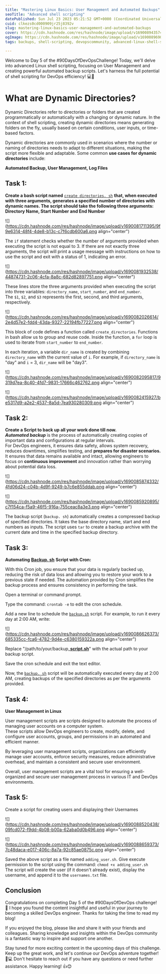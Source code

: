 ```yaml
---
title: "Mastering Linux Basics: User Management and Automated Backups"
seoTitle: "Advanced shell scripting"
datePublished: Sun Jul 23 2023 05:21:52 GMT+0000 (Coordinated Universal Time)
cuid: clkezs0cd000909jr25j8392v
slug: mastering-linux-basics-user-management-and-automated-backups
cover: https://cdn.hashnode.com/res/hashnode/image/upload/v1690089435748/0c36b231-3e46-4687-b297-6b031694dfb6.jpeg
ogImage: https://cdn.hashnode.com/res/hashnode/image/upload/v1690089690804/5dddc162-f34b-40e0-a9ab-2b5a09c95195.jpeg
tags: backups, shell-scripting, devopscommunity, advanced-linux-shell-scripting-for-devops-engineers-with-user-management, automateddbbackup

---
```


Welcome to Day 5 of the #90DaysOfDevOpsChallenge! Today, we'll delve into advanced Linux shell scripting, focusing on User Management and creating powerful automated backup scripts. Let's harness the full potential of shell scripting for DevOps efficiency! 💻🚀

# What are Dynamic Directories?

Dynamic Directories refer to directories or folders that are created programmatically or automatically with a changing or dynamic nature. In the context of shell scripting, creating dynamic directories means generating folders on the fly, usually based on certain conditions, user inputs, or time-based factors.

Dynamic directories are commonly used in scenarios where the number or naming of directories needs to adapt to different situations, making the script more flexible and adaptable. Some common **use cases for dynamic directories** include:

**Automated Backup, User Management, Log Files**

## **Task 1:**

**Create a bash script named** [`create directories. sh`](http://createDirectories.sh) **that, when executed with three arguments, generates a specified number of directories with dynamic names. The script should take the following three arguments: Directory Name, Start Number and End Number**

![](https://cdn.hashnode.com/res/hashnode/image/upload/v1690081711395/9f9e6314-48f4-4de8-b13c-c7f6cdb600a6.png align="center")

The `if` statement checks whether the number of arguments provided when executing the script is not equal to 3. If there are not exactly three arguments, the script will print a usage message with instructions on how to use the script and exit with a status of 1, indicating an error.

![](https://cdn.hashnode.com/res/hashnode/image/upload/v1690081932538/44874731-2c06-4cfa-8a8c-682d82897751.png align="center")

These lines store the three arguments provided when executing the script into three variables: `directory_name`, `start_number`, and `end_number`.  
The `$1`, `$2`, and `$3` represents the first, second, and third arguments, respectively.

![](https://cdn.hashnode.com/res/hashnode/image/upload/v1690082026614/2e4d57e2-fdd4-43da-9327-22194fb77227.png align="center")

This block of code defines a function called `create_directories`. Functions in bash allow us to group and reuse code. Inside the function, a `for` loop is used to iterate from `start_number` to `end_number`.

In each iteration, a variable `dir_name` is created by combining `directory_name` with the current value of `i`. For example, if `directory_name` is "day" and `i` = 3, `dir_name` will be "day3".

![](https://cdn.hashnode.com/res/hashnode/image/upload/v1690082095817/9319d7ea-8c40-4fd7-9831-17666c462762.png align="center")

![](https://cdn.hashnode.com/res/hashnode/image/upload/v1690082415927/be5317d9-a2e2-4537-8a5d-7ea930280309.png align="center")

## Task 2:

**Create a Script to back up all your work done till now.**  
***Automated backup*** is the process of automatically creating copies of important data and configurations at regular intervals.  
For DevOps engineers, it ensures data safety, allows system recovery, reduces downtimes, simplifies testing, and **prepares for disaster scenarios.**  
It ensures that data remains available and intact, allowing engineers to focus on **continuous improvement** and innovation rather than worrying about potential data loss.

![](https://cdn.hashnode.com/res/hashnode/image/upload/v1690085874332/4fd06d24-c04b-4d9f-9249-b7c6e855ddab.png align="center")

![](https://cdn.hashnode.com/res/hashnode/image/upload/v1690085920895/c7f154ca-f5a9-46f5-916a-755ceac8a3e3.png align="center")

The backup script (`backup. sh`) automatically creates a compressed backup of specified directories. It takes the base directory name, start and end numbers as inputs. The script uses `tar` to create a backup archive with the current date and time in the specified backup directory.

## Task 3:

**Automating** [**Backup. sh**](http://Backup.sh) **Script with Cron:**

With this Cron job, you ensure that your data is regularly backed up, reducing the risk of data loss and allowing you to restore your work to a previous state if needed. The automation provided by Cron simplifies the backup process and ensures consistency in performing the task.

Open a terminal or command prompt.

Type the command: `crontab -e` to edit the cron schedule.

Add a new line to schedule the [`backup.sh`](http://backup.sh) script. For example, to run it every day at 2:00 AM, write:

![](https://cdn.hashnode.com/res/hashnode/image/upload/v1690086626373/685335cc-fca6-4782-9d4e-c6380159322a.png align="center")

Replace "/path/to/your/backup\_[**script.sh**](http://script.sh/)" with the actual path to your backup script.

Save the cron schedule and exit the text editor.

Now, the [`backup. sh`](http://backup.sh) script will be automatically executed every day at 2:00 AM, creating backups of the specified directories as per the arguments provided.

## Task 4:

**User Management in Linux**

User management scripts are scripts designed to automate the process of managing user accounts on a computer system.  
These scripts allow DevOps engineers to create, modify, delete, and configure user accounts, groups, and permissions in an automated and efficient manner.

By leveraging user management scripts, organizations can efficiently manage user accounts, enforce security measures, reduce administrative overhead, and maintain a consistent and secure user environment.

Overall, user management scripts are a vital tool for ensuring a well-organized and secure user management process in various IT and DevOps environments.

## Task 5:

Create a script for creating users and displaying their Usernames

![](https://cdn.hashnode.com/res/hashnode/image/upload/v1690088520438/09fcd072-f9dd-4b08-b00a-62aba0d0b496.png align="center")

![](https://cdn.hashnode.com/res/hashnode/image/upload/v1690088659373/7c48daca-e017-406c-8a7a-92c85ae0875c.png align="center")

Saved the above script as a file named `adding_user.sh`. Give execute permission to the script using the command: `chmod +x adding_user.sh`  
The script will create the user (if it doesn't already exist), display the username, and append it to the `usernames.txt` file.

## Conclusion

Congratulations on completing Day 5 of the #90DaysOfDevOps challenge! 🌟 I hope you found the content insightful and useful in your journey to becoming a skilled DevOps engineer. Thanks for taking the time to read my blog!

If you enjoyed the blog, please like and share it with your friends and colleagues. Sharing knowledge and insights within the DevOps community is a fantastic way to inspire and support one another.

Stay tuned for more exciting content in the upcoming days of this challenge. Keep up the great work, and let's continue our DevOps adventure together! 🚀💻 Don't hesitate to reach out if you have any questions or need further assistance. Happy learning! 👍😊